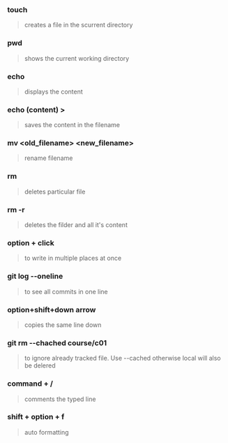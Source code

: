 ### touch <filename>
> creates a file in the scurrent directory

### pwd
> shows the current working directory

### echo <content>
> displays the content

### echo (content) > <filename>
> saves the content in the filename

### mv <old_filename> <new_filename>
> rename filename

### rm <filename>
> deletes particular file

### rm -r <foldername>
> deletes the filder and all it's content

### option + click  
>to write in multiple places at once

### git log --oneline  
> to see all commits in one line

### option+shift+down arrow  
> copies the same line down

### git rm --chached course/c01   
> to ignore already tracked file. Use --cached otherwise local will also be delered

### command + /  
> comments the typed line

### shift + option + f
> auto formatting